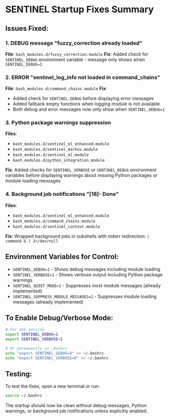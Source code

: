 # SENTINEL Startup Fixes Summary

## Issues Fixed:

### 1. DEBUG message "fuzzy_correction already loaded"
**File**: `bash_modules.d/fuzzy_correction.module`
**Fix**: Added check for `SENTINEL_DEBUG` environment variable - message only shows when `SENTINEL_DEBUG=1`

### 2. ERROR "sentinel_log_info not loaded in command_chains"
**File**: `bash_modules.d/command_chains.module`
**Fix**: 
- Added check for `SENTINEL_DEBUG` before displaying error messages
- Added fallback empty functions when logging module is not available
- Both debug and error messages now only show when `SENTINEL_DEBUG=1`

### 3. Python package warnings suppression
**Files**: 
- `bash_modules.d/sentinel_ml_enhanced.module`
- `bash_modules.d/sentinel_markov.module`
- `bash_modules.d/sentinel_ml.module`
- `bash_modules.d/python_integration.module`

**Fix**: Added checks for `SENTINEL_VERBOSE` or `SENTINEL_DEBUG` environment variables before displaying warnings about missing Python packages or module loading messages

### 4. Background job notifications "[18]- Done"
**Files**:
- `bash_modules.d/sentinel_ml_enhanced.module`
- `bash_modules.d/command_chains.module`
- `bash_modules.d/sentinel_context.module`

**Fix**: Wrapped background jobs in subshells with stderr redirection: `( command & ) 2>/dev/null`

## Environment Variables for Control:

- `SENTINEL_DEBUG=1` - Shows debug messages including module loading
- `SENTINEL_VERBOSE=1` - Shows verbose output including Python package warnings
- `SENTINEL_QUIET_MODE=1` - Suppresses most module messages (already implemented)
- `SENTINEL_SUPPRESS_MODULE_MESSAGES=1` - Suppresses module loading messages (already implemented)

## To Enable Debug/Verbose Mode:

```bash
# For one session
export SENTINEL_DEBUG=1
export SENTINEL_VERBOSE=1

# Or permanently in .bashrc
echo "export SENTINEL_DEBUG=0" >> ~/.bashrc
echo "export SENTINEL_VERBOSE=0" >> ~/.bashrc
```

## Testing:

To test the fixes, open a new terminal or run:
```bash
source ~/.bashrc
```

The startup should now be clean without debug messages, Python warnings, or background job notifications unless explicitly enabled.